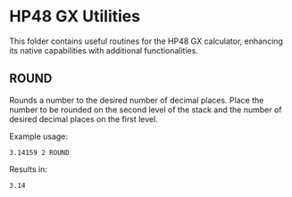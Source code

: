 # HP48 GX Utilities

This folder contains useful routines for the HP48 GX calculator, enhancing its native capabilities with additional functionalities.

## ROUND

Rounds a number to the desired number of decimal places. Place the number to be rounded on the second level of the stack and the number of desired decimal places on the first level.

Example usage:
```
3.14159 2 ROUND
```
Results in:
```
3.14
```
